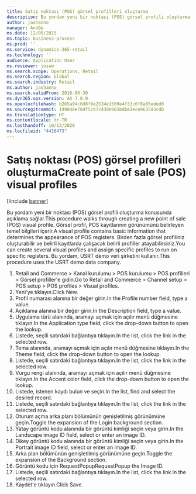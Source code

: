 ```yaml
---
title: Satış noktası (POS) görsel profilleri oluşturma
description: Bu yordam yeni bir noktası (POS) görsel profili oluşturma konusunda açıklama sağlar.
author: jashanno
manager: AnnBe
ms.date: 12/05/2015
ms.topic: business-process
ms.prod: ''
ms.service: dynamics-365-retail
ms.technology: ''
audience: Application User
ms.reviewer: josaw
ms.search.scope: Operations, Retail
ms.search.region: Global
ms.search.industry: Retail
ms.author: jashanno
ms.search.validFrom: 2016-06-30
ms.dyn365.ops.version: AX 7.0.0
ms.openlocfilehash: b265a94c6d8f9e2534e1509e4f33c6f8a05eded0
ms.sourcegitcommit: 199848e78df5cb7c439b001bdbe1ece963593cdb
ms.translationtype: HT
ms.contentlocale: tr-TR
ms.lasthandoff: 10/13/2020
ms.locfileid: "4416473"
---
```

# <a name="create-point-of-sale-pos-visual-profiles"></a><span data-ttu-id="3bd78-103">Satış noktası (POS) görsel profilleri oluşturma</span><span class="sxs-lookup"><span data-stu-id="3bd78-103">Create point of sale (POS) visual profiles</span></span>

[!include [banner](../includes/banner.md)]

<span data-ttu-id="3bd78-104">Bu yordam yeni bir noktası (POS) görsel profili oluşturma konusunda açıklama sağlar.</span><span class="sxs-lookup"><span data-stu-id="3bd78-104">This procedure walks through creating a new point of sale (POS) visual profile.</span></span> <span data-ttu-id="3bd78-105">Görsel profil, POS kayıtlarının görünümünü belirleyen temel bilgileri içerir.</span><span class="sxs-lookup"><span data-stu-id="3bd78-105">A visual profile contains basic information that determines the appearance of POS registers.</span></span> <span data-ttu-id="3bd78-106">Birden fazla görsel profiliniz oluşturabilir ve belirli kayıtlarda çalışacak belirli profiller atayabilirsiniz.</span><span class="sxs-lookup"><span data-stu-id="3bd78-106">You can create several visual profiles and assign specific profiles to run on specific registers.</span></span> <span data-ttu-id="3bd78-107">Bu yordam, USRT demo veri şirketini kullanır.</span><span class="sxs-lookup"><span data-stu-id="3bd78-107">This procedure uses the USRT demo data company.</span></span>

1. <span data-ttu-id="3bd78-108">Retail and Commerce > Kanal kurulumu > POS kurulumu > POS profilleri > Görsel profiller'e gidin.</span><span class="sxs-lookup"><span data-stu-id="3bd78-108">Go to Retail and Commerce > Channel setup > POS setup > POS profiles > Visual profiles.</span></span>
2. <span data-ttu-id="3bd78-109">Yeni'ye tıklayın.</span><span class="sxs-lookup"><span data-stu-id="3bd78-109">Click New.</span></span>
3. <span data-ttu-id="3bd78-110">Profil numarası alanına bir değer girin.</span><span class="sxs-lookup"><span data-stu-id="3bd78-110">In the Profile number field, type a value.</span></span>
4. <span data-ttu-id="3bd78-111">Açıklama alanına bir değer girin.</span><span class="sxs-lookup"><span data-stu-id="3bd78-111">In the Description field, type a value.</span></span>
5. <span data-ttu-id="3bd78-112">Uygulama türü alanında, aramayı açmak için açılır menü düğmesine tıklayın.</span><span class="sxs-lookup"><span data-stu-id="3bd78-112">In the Application type field, click the drop-down button to open the lookup.</span></span>
6. <span data-ttu-id="3bd78-113">Listede, seçili satırdaki bağlantıya tıklayın.</span><span class="sxs-lookup"><span data-stu-id="3bd78-113">In the list, click the link in the selected row.</span></span>
7. <span data-ttu-id="3bd78-114">Tema alanında, aramayı açmak için açılır menü düğmesine tıklayın.</span><span class="sxs-lookup"><span data-stu-id="3bd78-114">In the Theme field, click the drop-down button to open the lookup.</span></span>
8. <span data-ttu-id="3bd78-115">Listede, seçili satırdaki bağlantıya tıklayın.</span><span class="sxs-lookup"><span data-stu-id="3bd78-115">In the list, click the link in the selected row.</span></span>
9. <span data-ttu-id="3bd78-116">Vurgu rengi alanında, aramayı açmak için açılır menü düğmesine tıklayın.</span><span class="sxs-lookup"><span data-stu-id="3bd78-116">In the Accent color field, click the drop-down button to open the lookup.</span></span>
10. <span data-ttu-id="3bd78-117">Listede, istenen kaydı bulun ve seçin.</span><span class="sxs-lookup"><span data-stu-id="3bd78-117">In the list, find and select the desired record.</span></span>
11. <span data-ttu-id="3bd78-118">Listede, seçili satırdaki bağlantıya tıklayın.</span><span class="sxs-lookup"><span data-stu-id="3bd78-118">In the list, click the link in the selected row.</span></span>
12. <span data-ttu-id="3bd78-119">Oturum açma arka planı bölümünün genişletilmiş görünümüne geçin.</span><span class="sxs-lookup"><span data-stu-id="3bd78-119">Toggle the expansion of the Login background section.</span></span>
13. <span data-ttu-id="3bd78-120">Yatay görüntü kodu alanında bir görüntü kimliği seçin veya girin.</span><span class="sxs-lookup"><span data-stu-id="3bd78-120">In the Landscape image ID field, select or enter an image ID.</span></span>
14. <span data-ttu-id="3bd78-121">Dikey görüntü kodu alanında bir görüntü kimliği seçin veya girin.</span><span class="sxs-lookup"><span data-stu-id="3bd78-121">In the Portrait image ID field, select or enter an image ID.</span></span>
15. <span data-ttu-id="3bd78-122">Arka plan bölümünün genişletilmiş görünümüne geçin.</span><span class="sxs-lookup"><span data-stu-id="3bd78-122">Toggle the expansion of the Background section.</span></span>
16. <span data-ttu-id="3bd78-123">Görüntü kodu için RequestPopup</span><span class="sxs-lookup"><span data-stu-id="3bd78-123">RequestPopup the Image ID.</span></span>
17. <span data-ttu-id="3bd78-124">Listede, seçili satırdaki bağlantıya tıklayın.</span><span class="sxs-lookup"><span data-stu-id="3bd78-124">In the list, click the link in the selected row.</span></span>
18. <span data-ttu-id="3bd78-125">Kaydet'e tıklayın.</span><span class="sxs-lookup"><span data-stu-id="3bd78-125">Click Save.</span></span>

